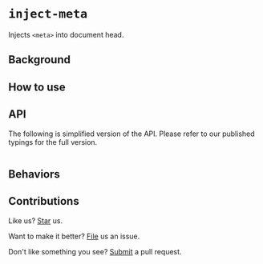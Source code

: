 # `inject-meta`

Injects `<meta>` into document head.

## Background

## How to use

## API

The following is simplified version of the API. Please refer to our published typings for the full version.

```ts
```

## Behaviors

## Contributions

Like us? [Star](https://github.com/compulim/inject-meta/stargazers) us.

Want to make it better? [File](https://github.com/compulim/inject-meta/issues) us an issue.

Don't like something you see? [Submit](https://github.com/compulim/inject-meta/pulls) a pull request.
